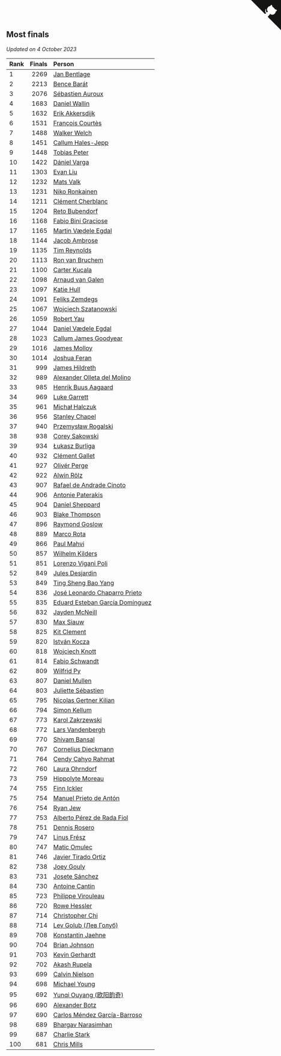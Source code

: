 ## Most finals

*Updated on  4 October 2023*

| Rank | Finals | Person |
| :--- | ---: | :--- |
| 1 | 2269 | [Jan Bentlage](https://www.worldcubeassociation.org/persons/2010BENT01) |
| 2 | 2213 | [Bence Barát](https://www.worldcubeassociation.org/persons/2008BARA01) |
| 3 | 2076 | [Sébastien Auroux](https://www.worldcubeassociation.org/persons/2008AURO01) |
| 4 | 1683 | [Daniel Wallin](https://www.worldcubeassociation.org/persons/2013WALL03) |
| 5 | 1632 | [Erik Akkersdijk](https://www.worldcubeassociation.org/persons/2005AKKE01) |
| 6 | 1531 | [François Courtès](https://www.worldcubeassociation.org/persons/2008COUR01) |
| 7 | 1488 | [Walker Welch](https://www.worldcubeassociation.org/persons/2011WELC01) |
| 8 | 1451 | [Callum Hales-Jepp](https://www.worldcubeassociation.org/persons/2012HALE01) |
| 9 | 1448 | [Tobias Peter](https://www.worldcubeassociation.org/persons/2014PETE03) |
| 10 | 1422 | [Dániel Varga](https://www.worldcubeassociation.org/persons/2008VARG01) |
| 11 | 1303 | [Evan Liu](https://www.worldcubeassociation.org/persons/2009LIUE01) |
| 12 | 1232 | [Mats Valk](https://www.worldcubeassociation.org/persons/2007VALK01) |
| 13 | 1231 | [Niko Ronkainen](https://www.worldcubeassociation.org/persons/2010RONK01) |
| 14 | 1211 | [Clément Cherblanc](https://www.worldcubeassociation.org/persons/2014CHER05) |
| 15 | 1204 | [Reto Bubendorf](https://www.worldcubeassociation.org/persons/2012BUBE01) |
| 16 | 1168 | [Fabio Bini Graciose](https://www.worldcubeassociation.org/persons/2010GRAC02) |
| 17 | 1165 | [Martin Vædele Egdal](https://www.worldcubeassociation.org/persons/2013EGDA02) |
| 18 | 1144 | [Jacob Ambrose](https://www.worldcubeassociation.org/persons/2010AMBR01) |
| 19 | 1135 | [Tim Reynolds](https://www.worldcubeassociation.org/persons/2005REYN01) |
| 20 | 1113 | [Ron van Bruchem](https://www.worldcubeassociation.org/persons/2003BRUC01) |
| 21 | 1100 | [Carter Kucala](https://www.worldcubeassociation.org/persons/2015KUCA01) |
| 22 | 1098 | [Arnaud van Galen](https://www.worldcubeassociation.org/persons/2006GALE01) |
| 23 | 1097 | [Katie Hull](https://www.worldcubeassociation.org/persons/2010HULL01) |
| 24 | 1091 | [Feliks Zemdegs](https://www.worldcubeassociation.org/persons/2009ZEMD01) |
| 25 | 1067 | [Wojciech Szatanowski](https://www.worldcubeassociation.org/persons/2011SZAT01) |
| 26 | 1059 | [Robert Yau](https://www.worldcubeassociation.org/persons/2009YAUR01) |
| 27 | 1044 | [Daniel Vædele Egdal](https://www.worldcubeassociation.org/persons/2013EGDA01) |
| 28 | 1023 | [Callum James Goodyear](https://www.worldcubeassociation.org/persons/2012GOOD02) |
| 29 | 1016 | [James Molloy](https://www.worldcubeassociation.org/persons/2011MOLL01) |
| 30 | 1014 | [Joshua Feran](https://www.worldcubeassociation.org/persons/2011FERA01) |
| 31 | 999 | [James Hildreth](https://www.worldcubeassociation.org/persons/2009HILD01) |
| 32 | 989 | [Alexander Olleta del Molino](https://www.worldcubeassociation.org/persons/2008OLLE01) |
| 33 | 985 | [Henrik Buus Aagaard](https://www.worldcubeassociation.org/persons/2006BUUS01) |
| 34 | 969 | [Luke Garrett](https://www.worldcubeassociation.org/persons/2017GARR05) |
| 35 | 961 | [Michał Halczuk](https://www.worldcubeassociation.org/persons/2006HALC01) |
| 36 | 956 | [Stanley Chapel](https://www.worldcubeassociation.org/persons/2016CHAP04) |
| 37 | 940 | [Przemysław Rogalski](https://www.worldcubeassociation.org/persons/2013ROGA02) |
| 38 | 938 | [Corey Sakowski](https://www.worldcubeassociation.org/persons/2011SAKO01) |
| 39 | 934 | [Łukasz Burliga](https://www.worldcubeassociation.org/persons/2013BURL01) |
| 40 | 932 | [Clément Gallet](https://www.worldcubeassociation.org/persons/2004GALL02) |
| 41 | 927 | [Olivér Perge](https://www.worldcubeassociation.org/persons/2007PERG01) |
| 42 | 922 | [Alwin Rölz](https://www.worldcubeassociation.org/persons/2016ROLZ01) |
| 43 | 907 | [Rafael de Andrade Cinoto](https://www.worldcubeassociation.org/persons/2007CINO01) |
| 44 | 906 | [Antonie Paterakis](https://www.worldcubeassociation.org/persons/2012PATE01) |
| 45 | 904 | [Daniel Sheppard](https://www.worldcubeassociation.org/persons/2009SHEP01) |
| 46 | 903 | [Blake Thompson](https://www.worldcubeassociation.org/persons/2010THOM03) |
| 47 | 896 | [Raymond Goslow](https://www.worldcubeassociation.org/persons/2014GOSL01) |
| 48 | 889 | [Marco Rota](https://www.worldcubeassociation.org/persons/2009ROTA01) |
| 49 | 866 | [Paul Mahvi](https://www.worldcubeassociation.org/persons/2012MAHV01) |
| 50 | 857 | [Wilhelm Kilders](https://www.worldcubeassociation.org/persons/2010KILD02) |
| 51 | 851 | [Lorenzo Vigani Poli](https://www.worldcubeassociation.org/persons/2007POLI01) |
| 52 | 849 | [Jules Desjardin](https://www.worldcubeassociation.org/persons/2010DESJ01) |
| 53 | 849 | [Ting Sheng Bao Yang](https://www.worldcubeassociation.org/persons/2008BAOY01) |
| 54 | 836 | [José Leonardo Chaparro Prieto](https://www.worldcubeassociation.org/persons/2011CHAP01) |
| 55 | 835 | [Eduard Esteban García Domínguez](https://www.worldcubeassociation.org/persons/2011EDUA01) |
| 56 | 832 | [Jayden McNeill](https://www.worldcubeassociation.org/persons/2012MCNE01) |
| 57 | 830 | [Max Siauw](https://www.worldcubeassociation.org/persons/2017SIAU02) |
| 58 | 825 | [Kit Clement](https://www.worldcubeassociation.org/persons/2008CLEM01) |
| 59 | 820 | [István Kocza](https://www.worldcubeassociation.org/persons/2005KOCZ01) |
| 60 | 818 | [Wojciech Knott](https://www.worldcubeassociation.org/persons/2011KNOT01) |
| 61 | 814 | [Fabio Schwandt](https://www.worldcubeassociation.org/persons/2014SCHW02) |
| 62 | 809 | [Wilfrid Py](https://www.worldcubeassociation.org/persons/2016PYWI01) |
| 63 | 807 | [Daniel Mullen](https://www.worldcubeassociation.org/persons/2016MULL04) |
| 64 | 803 | [Juliette Sébastien](https://www.worldcubeassociation.org/persons/2014SEBA01) |
| 65 | 795 | [Nicolas Gertner Kilian](https://www.worldcubeassociation.org/persons/2013GERT01) |
| 66 | 794 | [Simon Kellum](https://www.worldcubeassociation.org/persons/2016KELL12) |
| 67 | 773 | [Karol Zakrzewski](https://www.worldcubeassociation.org/persons/2014ZAKR01) |
| 68 | 772 | [Lars Vandenbergh](https://www.worldcubeassociation.org/persons/2003VAND01) |
| 69 | 770 | [Shivam Bansal](https://www.worldcubeassociation.org/persons/2011BANS02) |
| 70 | 767 | [Cornelius Dieckmann](https://www.worldcubeassociation.org/persons/2009DIEC01) |
| 71 | 764 | [Cendy Cahyo Rahmat](https://www.worldcubeassociation.org/persons/2010RAHM02) |
| 72 | 760 | [Laura Ohrndorf](https://www.worldcubeassociation.org/persons/2009OHRN01) |
| 73 | 759 | [Hippolyte Moreau](https://www.worldcubeassociation.org/persons/2008MORE02) |
| 74 | 755 | [Finn Ickler](https://www.worldcubeassociation.org/persons/2012ICKL01) |
| 75 | 754 | [Manuel Prieto de Antón](https://www.worldcubeassociation.org/persons/2015ANTO04) |
| 76 | 754 | [Ryan Jew](https://www.worldcubeassociation.org/persons/2008JEWR01) |
| 77 | 753 | [Alberto Pérez de Rada Fiol](https://www.worldcubeassociation.org/persons/2011FIOL01) |
| 78 | 751 | [Dennis Rosero](https://www.worldcubeassociation.org/persons/2010ROSE03) |
| 79 | 747 | [Linus Frész](https://www.worldcubeassociation.org/persons/2011FRES01) |
| 80 | 747 | [Matic Omulec](https://www.worldcubeassociation.org/persons/2010OMUL02) |
| 81 | 746 | [Javier Tirado Ortiz](https://www.worldcubeassociation.org/persons/2009TIRA01) |
| 82 | 738 | [Joey Gouly](https://www.worldcubeassociation.org/persons/2007GOUL01) |
| 83 | 731 | [Josete Sánchez](https://www.worldcubeassociation.org/persons/2015SANC18) |
| 84 | 730 | [Antoine Cantin](https://www.worldcubeassociation.org/persons/2010CANT02) |
| 85 | 723 | [Philippe Virouleau](https://www.worldcubeassociation.org/persons/2008VIRO01) |
| 86 | 720 | [Rowe Hessler](https://www.worldcubeassociation.org/persons/2007HESS01) |
| 87 | 714 | [Christopher Chi](https://www.worldcubeassociation.org/persons/2014CHIC01) |
| 88 | 714 | [Lev Golub (Лев Голуб)](https://www.worldcubeassociation.org/persons/2014HOLU01) |
| 89 | 708 | [Konstantin Jaehne](https://www.worldcubeassociation.org/persons/2015JAEH01) |
| 90 | 704 | [Brian Johnson](https://www.worldcubeassociation.org/persons/2013JOHN10) |
| 91 | 703 | [Kevin Gerhardt](https://www.worldcubeassociation.org/persons/2013GERH01) |
| 92 | 702 | [Akash Rupela](https://www.worldcubeassociation.org/persons/2012RUPE01) |
| 93 | 699 | [Calvin Nielson](https://www.worldcubeassociation.org/persons/2014NIEL03) |
| 94 | 698 | [Michael Young](https://www.worldcubeassociation.org/persons/2008YOUN02) |
| 95 | 692 | [Yunqi Ouyang (欧阳韵奇)](https://www.worldcubeassociation.org/persons/2007YUNQ01) |
| 96 | 690 | [Alexander Botz](https://www.worldcubeassociation.org/persons/2013BOTZ01) |
| 97 | 690 | [Carlos Méndez García-Barroso](https://www.worldcubeassociation.org/persons/2010GARC02) |
| 98 | 689 | [Bhargav Narasimhan](https://www.worldcubeassociation.org/persons/2011NARA02) |
| 99 | 687 | [Charlie Stark](https://www.worldcubeassociation.org/persons/2014STAR05) |
| 100 | 681 | [Chris Mills](https://www.worldcubeassociation.org/persons/2014MILL04) |


<a href="https://github.com/JustinTimeCuber/wca_statistics" class="github-corner" aria-label="View source on Github"><svg width="80" height="80" viewBox="0 0 250 250" style="fill:#151513; color:#fff; position: absolute; top: 0; border: 0; right: 0;" aria-hidden="true"><path d="M0,0 L115,115 L130,115 L142,142 L250,250 L250,0 Z"></path><path d="M128.3,109.0 C113.8,99.7 119.0,89.6 119.0,89.6 C122.0,82.7 120.5,78.6 120.5,78.6 C119.2,72.0 123.4,76.3 123.4,76.3 C127.3,80.9 125.5,87.3 125.5,87.3 C122.9,97.6 130.6,101.9 134.4,103.2" fill="currentColor" style="transform-origin: 130px 106px;" class="octo-arm"></path><path d="M115.0,115.0 C114.9,115.1 118.7,116.5 119.8,115.4 L133.7,101.6 C136.9,99.2 139.9,98.4 142.2,98.6 C133.8,88.0 127.5,74.4 143.8,58.0 C148.5,53.4 154.0,51.2 159.7,51.0 C160.3,49.4 163.2,43.6 171.4,40.1 C171.4,40.1 176.1,42.5 178.8,56.2 C183.1,58.6 187.2,61.8 190.9,65.4 C194.5,69.0 197.7,73.2 200.1,77.6 C213.8,80.2 216.3,84.9 216.3,84.9 C212.7,93.1 206.9,96.0 205.4,96.6 C205.1,102.4 203.0,107.8 198.3,112.5 C181.9,128.9 168.3,122.5 157.7,114.1 C157.9,116.9 156.7,120.9 152.7,124.9 L141.0,136.5 C139.8,137.7 141.6,141.9 141.8,141.8 Z" fill="currentColor" class="octo-body"></path></svg></a><style>.github-corner:hover .octo-arm{animation:octocat-wave 560ms ease-in-out}@keyframes octocat-wave{0%,100%{transform:rotate(0)}20%,60%{transform:rotate(-25deg)}40%,80%{transform:rotate(10deg)}}@media (max-width:500px){.github-corner:hover .octo-arm{animation:none}.github-corner .octo-arm{animation:octocat-wave 560ms ease-in-out}}</style>
